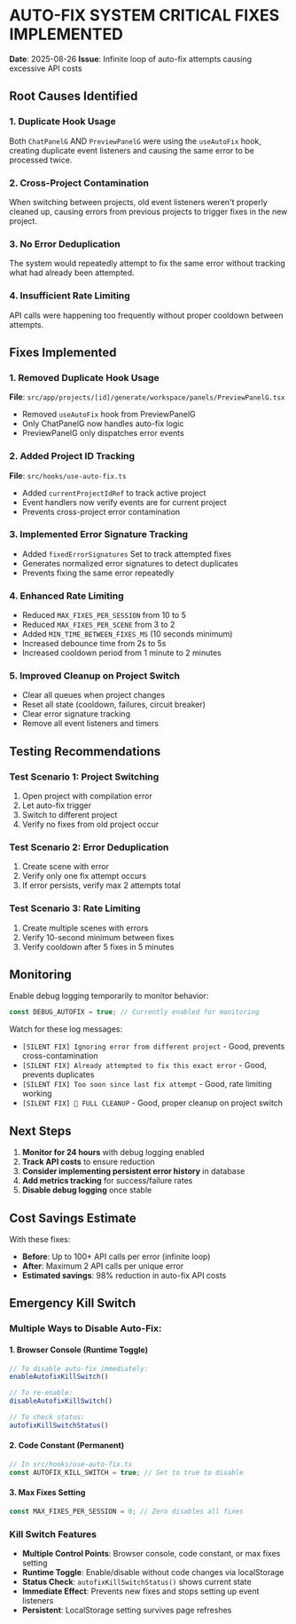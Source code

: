 # AUTO-FIX SYSTEM CRITICAL FIXES IMPLEMENTED

**Date**: 2025-08-26
**Issue**: Infinite loop of auto-fix attempts causing excessive API costs

## Root Causes Identified

### 1. **Duplicate Hook Usage** 
Both `ChatPanelG` AND `PreviewPanelG` were using the `useAutoFix` hook, creating duplicate event listeners and causing the same error to be processed twice.

### 2. **Cross-Project Contamination**
When switching between projects, old event listeners weren't properly cleaned up, causing errors from previous projects to trigger fixes in the new project.

### 3. **No Error Deduplication**
The system would repeatedly attempt to fix the same error without tracking what had already been attempted.

### 4. **Insufficient Rate Limiting**
API calls were happening too frequently without proper cooldown between attempts.

## Fixes Implemented

### 1. Removed Duplicate Hook Usage
**File**: `src/app/projects/[id]/generate/workspace/panels/PreviewPanelG.tsx`
- Removed `useAutoFix` hook from PreviewPanelG
- Only ChatPanelG now handles auto-fix logic
- PreviewPanelG only dispatches error events

### 2. Added Project ID Tracking
**File**: `src/hooks/use-auto-fix.ts`
- Added `currentProjectIdRef` to track active project
- Event handlers now verify events are for current project
- Prevents cross-project error contamination

### 3. Implemented Error Signature Tracking
- Added `fixedErrorSignatures` Set to track attempted fixes
- Generates normalized error signatures to detect duplicates
- Prevents fixing the same error repeatedly

### 4. Enhanced Rate Limiting
- Reduced `MAX_FIXES_PER_SESSION` from 10 to 5
- Reduced `MAX_FIXES_PER_SCENE` from 3 to 2
- Added `MIN_TIME_BETWEEN_FIXES_MS` (10 seconds minimum)
- Increased debounce time from 2s to 5s
- Increased cooldown period from 1 minute to 2 minutes

### 5. Improved Cleanup on Project Switch
- Clear all queues when project changes
- Reset all state (cooldown, failures, circuit breaker)
- Clear error signature tracking
- Remove all event listeners and timers

## Testing Recommendations

### Test Scenario 1: Project Switching
1. Open project with compilation error
2. Let auto-fix trigger
3. Switch to different project
4. Verify no fixes from old project occur

### Test Scenario 2: Error Deduplication
1. Create scene with error
2. Verify only one fix attempt occurs
3. If error persists, verify max 2 attempts total

### Test Scenario 3: Rate Limiting
1. Create multiple scenes with errors
2. Verify 10-second minimum between fixes
3. Verify cooldown after 5 fixes in 5 minutes

## Monitoring

Enable debug logging temporarily to monitor behavior:
```typescript
const DEBUG_AUTOFIX = true; // Currently enabled for monitoring
```

Watch for these log messages:
- `[SILENT FIX] Ignoring error from different project` - Good, prevents cross-contamination
- `[SILENT FIX] Already attempted to fix this exact error` - Good, prevents duplicates
- `[SILENT FIX] Too soon since last fix attempt` - Good, rate limiting working
- `[SILENT FIX] 🧹 FULL CLEANUP` - Good, proper cleanup on project switch

## Next Steps

1. **Monitor for 24 hours** with debug logging enabled
2. **Track API costs** to ensure reduction
3. **Consider implementing persistent error history** in database
4. **Add metrics tracking** for success/failure rates
5. **Disable debug logging** once stable

## Cost Savings Estimate

With these fixes:
- **Before**: Up to 100+ API calls per error (infinite loop)
- **After**: Maximum 2 API calls per unique error
- **Estimated savings**: 98% reduction in auto-fix API costs

## Emergency Kill Switch

### Multiple Ways to Disable Auto-Fix:

#### 1. Browser Console (Runtime Toggle)
```javascript
// To disable auto-fix immediately:
enableAutofixKillSwitch()

// To re-enable:
disableAutofixKillSwitch()

// To check status:
autofixKillSwitchStatus()
```

#### 2. Code Constant (Permanent)
```typescript
// In src/hooks/use-auto-fix.ts
const AUTOFIX_KILL_SWITCH = true; // Set to true to disable
```

#### 3. Max Fixes Setting
```typescript
const MAX_FIXES_PER_SESSION = 0; // Zero disables all fixes
```

### Kill Switch Features
- **Multiple Control Points**: Browser console, code constant, or max fixes setting
- **Runtime Toggle**: Enable/disable without code changes via localStorage
- **Status Check**: `autofixKillSwitchStatus()` shows current state
- **Immediate Effect**: Prevents new fixes and stops setting up event listeners
- **Persistent**: LocalStorage setting survives page refreshes